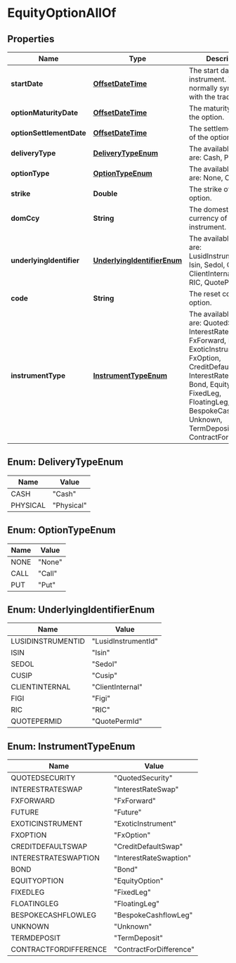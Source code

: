 

# EquityOptionAllOf

## Properties

Name | Type | Description | Notes
------------ | ------------- | ------------- | -------------
**startDate** | [**OffsetDateTime**](OffsetDateTime.md) | The start date of the instrument. This is normally synonymous with the trade-date. | 
**optionMaturityDate** | [**OffsetDateTime**](OffsetDateTime.md) | The maturity date of the option. | 
**optionSettlementDate** | [**OffsetDateTime**](OffsetDateTime.md) | The settlement date of the option. | 
**deliveryType** | [**DeliveryTypeEnum**](#DeliveryTypeEnum) | The available values are: Cash, Physical | 
**optionType** | [**OptionTypeEnum**](#OptionTypeEnum) | The available values are: None, Call, Put | 
**strike** | **Double** | The strike of the option. | 
**domCcy** | **String** | The domestic currency of the instrument. | 
**underlyingIdentifier** | [**UnderlyingIdentifierEnum**](#UnderlyingIdentifierEnum) | The available values are: LusidInstrumentId, Isin, Sedol, Cusip, ClientInternal, Figi, RIC, QuotePermId | 
**code** | **String** | The reset code of the option. | 
**instrumentType** | [**InstrumentTypeEnum**](#InstrumentTypeEnum) | The available values are: QuotedSecurity, InterestRateSwap, FxForward, Future, ExoticInstrument, FxOption, CreditDefaultSwap, InterestRateSwaption, Bond, EquityOption, FixedLeg, FloatingLeg, BespokeCashflowLeg, Unknown, TermDeposit, ContractForDifference | 



## Enum: DeliveryTypeEnum

Name | Value
---- | -----
CASH | &quot;Cash&quot;
PHYSICAL | &quot;Physical&quot;



## Enum: OptionTypeEnum

Name | Value
---- | -----
NONE | &quot;None&quot;
CALL | &quot;Call&quot;
PUT | &quot;Put&quot;



## Enum: UnderlyingIdentifierEnum

Name | Value
---- | -----
LUSIDINSTRUMENTID | &quot;LusidInstrumentId&quot;
ISIN | &quot;Isin&quot;
SEDOL | &quot;Sedol&quot;
CUSIP | &quot;Cusip&quot;
CLIENTINTERNAL | &quot;ClientInternal&quot;
FIGI | &quot;Figi&quot;
RIC | &quot;RIC&quot;
QUOTEPERMID | &quot;QuotePermId&quot;



## Enum: InstrumentTypeEnum

Name | Value
---- | -----
QUOTEDSECURITY | &quot;QuotedSecurity&quot;
INTERESTRATESWAP | &quot;InterestRateSwap&quot;
FXFORWARD | &quot;FxForward&quot;
FUTURE | &quot;Future&quot;
EXOTICINSTRUMENT | &quot;ExoticInstrument&quot;
FXOPTION | &quot;FxOption&quot;
CREDITDEFAULTSWAP | &quot;CreditDefaultSwap&quot;
INTERESTRATESWAPTION | &quot;InterestRateSwaption&quot;
BOND | &quot;Bond&quot;
EQUITYOPTION | &quot;EquityOption&quot;
FIXEDLEG | &quot;FixedLeg&quot;
FLOATINGLEG | &quot;FloatingLeg&quot;
BESPOKECASHFLOWLEG | &quot;BespokeCashflowLeg&quot;
UNKNOWN | &quot;Unknown&quot;
TERMDEPOSIT | &quot;TermDeposit&quot;
CONTRACTFORDIFFERENCE | &quot;ContractForDifference&quot;



